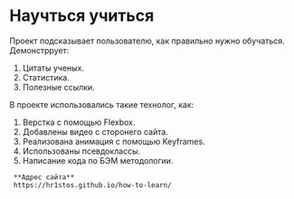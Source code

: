 # __Научться учиться__

   Проект подсказывает пользователю, как правильно нужно обучаться.
   Демонстррует:
   1. Цитаты ученых.
   2. Статистика.
   3. Полезные ссылки.


   В проекте использовались такие технолог, как:
   1. Верстка с помощью Flexbox.
   2. Добавлены видео с сторонего сайта.
   3. Реализована анимация с помощью Keyframes.
   4. Использованы псевдоклассы.
   5. Написание кода по БЭМ методологии.

	 **Адрес сайта**
	 https://hr1stos.github.io/how-to-learn/